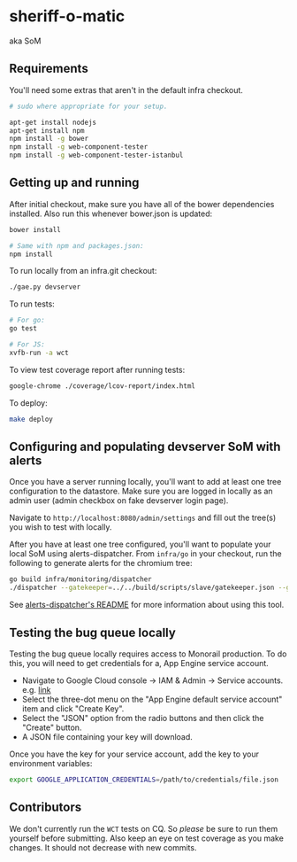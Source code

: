 # sheriff-o-matic

aka SoM

## Requirements

You'll need some extras that aren't in the default infra checkout.

```sh
# sudo where appropriate for your setup.

apt-get install nodejs
apt-get install npm
npm install -g bower
npm install -g web-component-tester
npm install -g web-component-tester-istanbul
```

## Getting up and running

After initial checkout, make sure you have all of the bower dependencies
installed. Also run this whenever bower.json is updated:

```sh
bower install

# Same with npm and packages.json:
npm install
```

To run locally from an infra.git checkout:
```sh
./gae.py devserver
```

To run tests:
```sh
# For go:
go test

# For JS:
xvfb-run -a wct
```

To view test coverage report after running tests:
```sh
google-chrome ./coverage/lcov-report/index.html
```

To deploy:
```sh
make deploy
```

## Configuring and populating devserver SoM with alerts

Once you have a server running locally, you'll want to add at least one
tree configuration to the datastore. Make sure you are logged in locally
as an admin user (admin checkbox on fake devserver login page).

Navigate to `http://localhost:8080/admin/settings` and fill out the tree(s)
you wish to test with locally.

After you have at least one tree configured, you'll want to populate your
local SoM using alerts-dispatcher. From `infra/go` in your checkout,
run the following to generate alerts for the chromium tree:

```sh
go build infra/monitoring/dispatcher
./dispatcher --gatekeeper=../../build/scripts/slave/gatekeeper.json --gatekeeper-trees=../../build/scripts/slave/gatekeeper_trees.json --trees=chromium --base-url http://localhost:8080/api/v1/alerts
```

See [alerts-dispatcher's README](https://chromium.googlesource.com/infra/infra/+/master/go/src/infra/monitoring/dispatcher/) for more information about using this tool.

## Testing the bug queue locally
Testing the bug queue locally requires access to Monorail production. To do
this, you will need to get credentials for a, App Engine service account.

* Navigate to Google Cloud console -> IAM & Admin -> Service accounts. e.g. [link](https://pantheon.corp.google.com/iam-admin/serviceaccounts/project?project=sheriff-o-matic-staging&organizationId=433637338589)
* Select the three-dot menu on the "App Engine default service account" item and
click "Create Key".
* Select the "JSON" option from the radio buttons and then click the "Create" button.
* A JSON file containing your key will download.

Once you have the key for your service account, add the key to your environment
variables:

```sh
export GOOGLE_APPLICATION_CREDENTIALS=/path/to/credentials/file.json
```

## Contributors

We don't currently run the `WCT` tests on CQ. So *please* be sure to run them
yourself before submitting. Also keep an eye on test coverage as you make
changes. It should not decrease with new commits.
